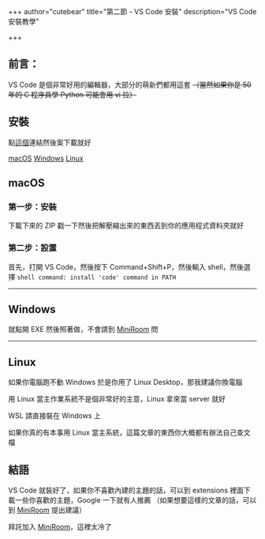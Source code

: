 +++
author="cutebear"
title="第二節 - VS Code 安裝"
description="VS Code 安裝教學"

+++

## 前言：

VS Code 是個非常好用的編輯器，大部分的萌新們都用這套 ~~（當然如果你是 50 年的 C 程序員學 Python 可能會用 vi 拉）~~

## 安裝

點[這個](https://code.visualstudio.com/)連結然後案下載就好

[macOS](#macOS)
[Windows](#Windows)
[Linux](#Linux)

## macOS

### 第一步：安裝

下載下來的 ZIP 戳一下然後把解壓縮出來的東西丟到你的應用程式資料夾就好

### 第二步：設置

首先，打開 VS Code，然後按下 Command+Shift+P，然後輸入 shell，然後選擇 `shell command: install 'code' command in PATH`

<hr>

## Windows

就點開 EXE 然後照著做，不會請到 [MiniRoom](https://discord.gg/NYPHeS5uju) 問

<hr>

## Linux

如果你電腦跑不動 Windows 於是你用了 Linux Desktop，那我建議你換電腦

用 Linux 當主作業系統不是個非常好的主意，Linux 拿來當 server 就好

WSL 請直接裝在 Windows 上

如果你真的有本事用 Linux 當主系統，這篇文章的東西你大概都有辦法自己查文檔

## 結語

VS Code 就裝好了，如果你不喜歡內建的主題的話，可以到 extensions 裡面下載一些你喜歡的主題，Google 一下就有人推薦
（如果想要這樣的文章的話，可以到 [MiniRoom](https://discord.gg/NYPHeS5uju) 提出建議）

拜託加入 [MiniRoom](https://discord.gg/NYPHeS5uju)，這裡太冷了
